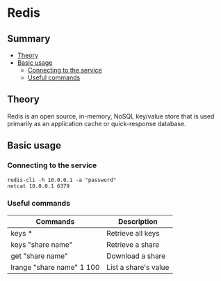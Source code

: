 # Redis

## Summary
- [Theory](#theory)
- [Basic usage](#basic-usage)
  - [Connecting to the service](#connecting-to-the-service)
  - [Useful commands](#useful-commands)

## Theory
Redis is an open source, in-memory, NoSQL key/value store that is used primarily as an application cache or quick-response database.

## Basic usage
### Connecting to the service
```
redis-cli -h 10.0.0.1 -a "password"
netcat 10.0.0.1 6379
```

### Useful commands
| Commands | Description |
| -------- | ----------- |
| keys * | Retrieve all keys |
| keys "share name" | Retrieve a share |
| get "share name" | Download a share |
| lrange "share name" 1 100 | List a share's value |
